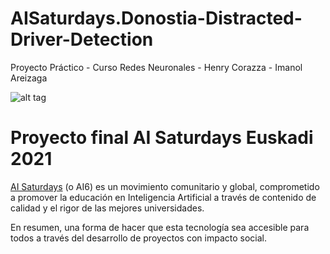 # AISaturdays.Donostia-Distracted-Driver-Detection
Proyecto Práctico - Curso Redes Neuronales - Henry Corazza - Imanol Areizaga

![alt tag]()

# Proyecto final AI Saturdays Euskadi 2021

[AI Saturdays](https://www.saturdays.ai/) (o AI6) es un movimiento comunitario y global, comprometido a promover la educación en Inteligencia Artificial a través de contenido de calidad y el rigor de las mejores universidades.

En resumen, una forma de hacer que esta tecnología sea accesible para todos a través del desarrollo de proyectos con impacto social.
